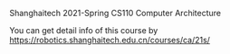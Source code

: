 Shanghaitech 2021-Spring CS110 Computer Architecture


You can get detail info of this course by https://robotics.shanghaitech.edu.cn/courses/ca/21s/
